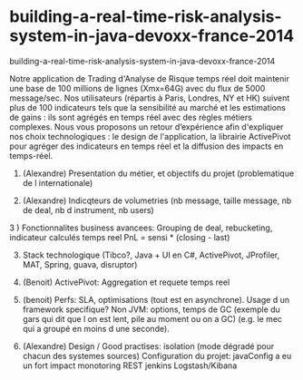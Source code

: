 building-a-real-time-risk-analysis-system-in-java-devoxx-france-2014
====================================================================

building-a-real-time-risk-analysis-system-in-java-devoxx-france-2014


 	

Notre application de Trading d'Analyse de Risque temps réel doit maintenir une base de 100 millions de lignes (Xmx=64G) avec du flux de 5000 message/sec. Nos utilisateurs (répartis à Paris, Londres, NY et HK) suivent plus de 100 indicateurs tels que la sensibilité au marché et les estimations de gains : ils sont agrégés en temps réel avec des règles métiers complexes. Nous vous proposons un retour d’expérience afin d'expliquer nos choix technologiques : le design de l'application, la librairie ActivePivot pour agréger des indicateurs en temps réel et la diffusion des impacts en temps-réel.



1) (Alexandre) Presentation du métier, et objectifs du projet (problematique de l internationale)

2) (Alexandre) Indicqteurs de volumetries (nb message, taille message, nb de deal, nb d instrument, nb users)

3 ) Fonctionnalites business avancees: Grouping de deal, rebucketing, indicateur calculés temps reel PnL = sensi * (closing - last)

3) Stack technologique (Tibco?, Java + UI en C#, ActivePivot, JProfiler, MAT, Spring, guava, disruptor)

4) (Benoit) ActivePivot: Aggregation et requete temps reel



5) (benoit)  Perfs: 
SLA, optimisations (tout est en asynchrone). Usage d un framework specifique? Non
JVM: options, temps de GC (exemple du gars qui dit que l on est lent, pile au moment ou on a GC) (e.g. le mec qui a groupé en moins d une seconde).

7) (Alexandre)  Design / Good practises: 
  isolation (mode dégradé pour chacun des systemes sources)
  Configuration du projet: javaConfig a eu un fort impact
  monotoring REST jenkins
  Logstash/Kibana
